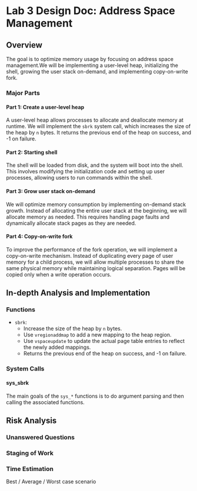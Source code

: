 # Lab 3 Design Doc: Address Space Management

## Overview

The goal is to optimize memory usage by focusing on address space management.We will be implementing a user-level heap, initializing the shell, growing the user stack on-demand, and implementing copy-on-write fork.


### Major Parts

#### Part 1: Create a user-level heap

A user-level heap allows processes to allocate and deallocate memory at runtime. We will implement the `sbrk` system call, which increases the size of the heap by `n` bytes. It returns the previous end of the heap on success, and -1 on failure.

#### Part 2: Starting shell
The shell will be loaded from disk, and the system will boot into the shell. This involves modifying the initialization code and setting up user processes, allowing users to run commands within the shell.

#### Part 3: Grow user stack on-demand
We will optimize memory consumption by implementing on-demand stack growth. Instead of allocating the entire user stack at the beginning, we will allocate memory as needed. This requires handling page faults and dynamically allocate stack pages as they are needed.

#### Part 4: Copy-on-write fork
To improve the performance of the fork operation, we will implement a copy-on-write mechanism. Instead of duplicating every page of user memory for a child process, we will allow multiple processes to share the same physical memory while maintaining logical separation. Pages will be copied only when a write operation occurs.


## In-depth Analysis and Implementation

### Functions

- `sbrk`:
    - Increase the size of the heap by `n` bytes.
    - Use `vregionaddmap` to add a new mapping to the heap region.
    - Use `vspaceupdate` to update the actual page table entries to reflect the newly added mappings.
    - Returns the previous end of the heap on success, and -1 on failure.

### System Calls
#### sys_sbrk
The main goals of the `sys_*` functions is to do argument parsing and then calling the associated functions.


## Risk Analysis

### Unanswered Questions


### Staging of Work


### Time Estimation
Best / Average / Worst case scenario
